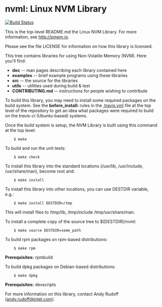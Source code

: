 nvml: Linux NVM Library
=======================

[![Build Status](https://travis-ci.org/pmem/nvml.svg)](https://travis-ci.org/pmem/nvml)

This is the top-level README.md the Linux NVM Library.
For more information, see http://pmem.io.

Please see the file LICENSE for information on how this library is licensed.

This tree contains libraries for using Non-Volatile Memory (NVM).
Here you'll find:

* **doc** -- man pages describing each library contained here
* **examples** -- brief example programs using these libraries
* **src** -- the source for the libraries
* **utils** -- utilities used during build & test
* **CONTRIBUTING.md** -- instructions for people wishing to contribute

To build this library, you may need to install some required packages on
the build system.  See the **before_install:** rules in the
[.travis.yml](https://github.com/pmem/nvml/blob/master/.travis.yml)
file at the top level of the repository to get an idea what packages
were required to build on the _travis-ci_ (Ubuntu-based) systems.

Once the build system is setup, the NVM Library is built using
this command at the top level:
```
	$ make
```

To build and run the unit tests:
```
	$ make check
```

To install this library into the standard locations
(/usr/lib, /usr/include, /usr/share/man), become root and:
```
	$ make install
```

To install this library into other locations, you can use
DESTDIR variable, e.g.:
```
	$ make install DESTDIR=/tmp
```
This will install files to /tmp/lib, /tmp/include /tmp/usr/share/man.

To install a complete copy of the source tree to $(DESTDIR)/nvml:
```
	$ make source DESTDIR=some_path
```

To build rpm packages on rpm-based distributions:
```
	$ make rpm
```
**Prerequisites:** rpmbuild

To build dpkg packages on Debian-based distributions:
```
	$ make dpkg
```
**Prerequisites:** devscripts


For more information on this library,
contact Andy Rudoff (andy.rudoff@intel.com).

